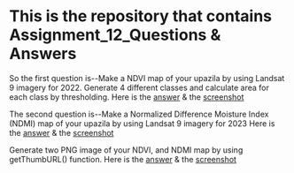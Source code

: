 # This is the repository that contains Assignment_12_Questions & Answers
So the first question is--Make a NDVI map of your upazila by using Landsat 9 imagery for 2022. Generate 4 different classes and calculate area for each class by thresholding.
Here is the [answer](https://code.earthengine.google.com/61ff31fbc5c43768df87dce6a2e7270b) & the [screenshot](https://github.com/ChinmoyDas12/Basic_GEE_Practice/blob/9a1ddc26edbf066d625f86ab4923d9399fd9c291/Screenshot_1.png)

The second question is--Make a Normalized Difference Moisture Index (NDMI) map of your upazila by using Landsat 9 imagery for 2023
Here is the [answer](https://code.earthengine.google.com/e67f7e6307db99a9b727409c579c831a) & the [screenshot](https://github.com/ChinmoyDas12/Basic_GEE_Practice/blob/69b106d3dc168b7ed974ae1fa1bc6ece50072d0b/Screenshot_2.png)

Generate two PNG image of your NDVI, and NDMI map by using getThumbURL() function.
Here is the [answer](https://code.earthengine.google.com/1a516d324e7828367ab00884caa230ca) & the [screenshot](https://github.com/ChinmoyDas12/Basic_GEE_Practice/blob/fd44c1c423cd6608e9536340d1d34f1b88f51ab3/3.png)
